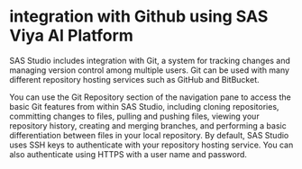 <h1>integration with Github using SAS Viya AI Platform</h1>

SAS Studio includes integration with Git, a system for tracking changes and managing version control among multiple users. Git can be used with many different repository hosting services such as GitHub and BitBucket.

You can use the Git Repository section of the navigation pane to access the basic Git features from within SAS Studio, including cloning repositories, committing changes to files, pulling and pushing files, viewing your repository history, creating and merging branches, and performing a basic differentiation between files in your local repository. By default, SAS Studio uses SSH keys to authenticate with your repository hosting service. You can also authenticate using HTTPS with a user name and password.
